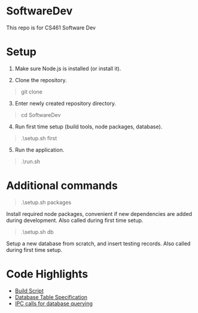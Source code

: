 # SoftwareDev
This repo is for CS461 Software Dev

# Setup

1. Make sure Node.js is installed (or install it).

2. Clone the repository.

> git clone <main repository or fork>

3. Enter newly created repository directory.

> cd SoftwareDev

4. Run first time setup (build tools, node packages, database).

> .\setup.sh first

5. Run the application.

> .\run.sh

# Additional commands

> .\setup.sh packages

Install required node packages, convenient if new dependencies are added during development. 
Also called during first time setup.

> .\setup.sh db

Setup a new database from scratch, and insert testing records.
Also called during first time setup.

# Code Highlights

* [Build Script](gulpfile.js)
* [Database Table Specification](MedicalDoctor/database.js)
* [IPC calls for database querying](main.js)
